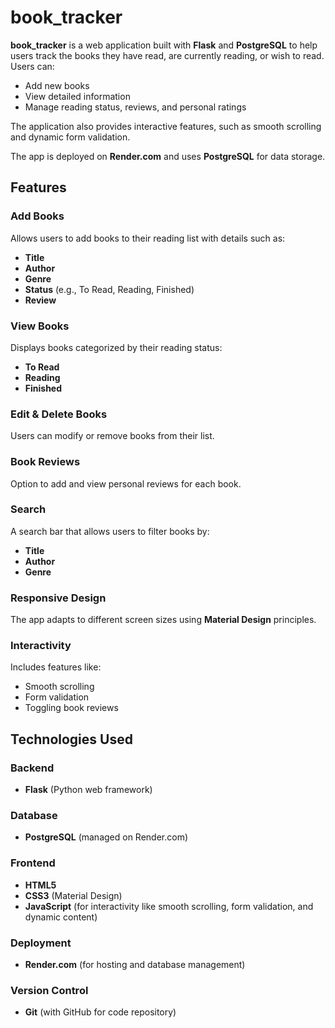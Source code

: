 # book_tracker

**book_tracker** is a web application built with **Flask** and **PostgreSQL** to help users track the books they have read, are currently reading, or wish to read. Users can:

- Add new books
- View detailed information
- Manage reading status, reviews, and personal ratings

The application also provides interactive features, such as smooth scrolling and dynamic form validation.

The app is deployed on **Render.com** and uses **PostgreSQL** for data storage.

## Features

### Add Books
Allows users to add books to their reading list with details such as:
- **Title**
- **Author**
- **Genre**
- **Status** (e.g., To Read, Reading, Finished)
- **Review**

### View Books
Displays books categorized by their reading status:
- **To Read**
- **Reading**
- **Finished**

### Edit & Delete Books
Users can modify or remove books from their list.

### Book Reviews
Option to add and view personal reviews for each book.

### Search
A search bar that allows users to filter books by:
- **Title**
- **Author**
- **Genre**

### Responsive Design
The app adapts to different screen sizes using **Material Design** principles.

### Interactivity
Includes features like:
- Smooth scrolling
- Form validation
- Toggling book reviews

## Technologies Used

### Backend
- **Flask** (Python web framework)

### Database
- **PostgreSQL** (managed on Render.com)

### Frontend
- **HTML5**
- **CSS3** (Material Design)
- **JavaScript** (for interactivity like smooth scrolling, form validation, and dynamic content)

### Deployment
- **Render.com** (for hosting and database management)

### Version Control
- **Git** (with GitHub for code repository)

